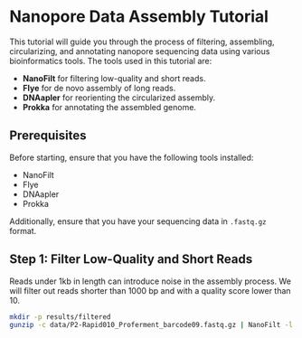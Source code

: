 # Nanopore Data Assembly Tutorial

This tutorial will guide you through the process of filtering, assembling, circularizing, and annotating nanopore sequencing data using various bioinformatics tools. The tools used in this tutorial are:

- **NanoFilt** for filtering low-quality and short reads.
- **Flye** for de novo assembly of long reads.
- **DNAapler** for reorienting the circularized assembly.
- **Prokka** for annotating the assembled genome.

## Prerequisites

Before starting, ensure that you have the following tools installed:

- NanoFilt
- Flye
- DNAapler
- Prokka

Additionally, ensure that you have your sequencing data in `.fastq.gz` format.

## Step 1: Filter Low-Quality and Short Reads

Reads under 1kb in length can introduce noise in the assembly process. We will filter out reads shorter than 1000 bp and with a quality score lower than 10.

```bash
mkdir -p results/filtered
gunzip -c data/P2-Rapid010_Proferment_barcode09.fastq.gz | NanoFilt -l 1000 -q 10 > results/filtered/P2-Rapid010_Proferment_barcode09_filtered.fastq
```

